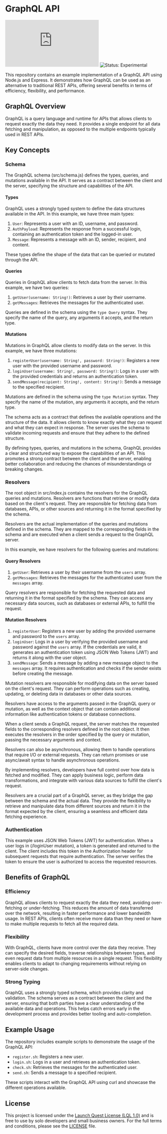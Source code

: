 # GraphQL API

![![License: LQL 1.0](https://img.shields.io/badge/License-LQL%201.0-brightgreen)](https://launchquest.co/lql-1.0.txt) ![Status: Experimental](https://img.shields.io/badge/Status-Experimental-blue)

This repository contains an example implementation of a GraphQL API using Node.js and Express. It demonstrates how GraphQL can be used as an alternative to traditional REST APIs, offering several benefits in terms of efficiency, flexibility, and performance.

## GraphQL Overview

GraphQL is a query language and runtime for APIs that allows clients to request exactly the data they need. It provides a single endpoint for all data fetching and manipulation, as opposed to the multiple endpoints typically used in REST APIs.

## Key Concepts

### Schema

The GraphQL schema (src/schema.js) defines the types, queries, and mutations available in the API. It serves as a contract between the client and the server, specifying the structure and capabilities of the API.

#### Types

GraphQL uses a strongly typed system to define the data structures available in the API. In this example, we have three main types:

1. `User`: Represents a user with an ID, username, and password.
2. `AuthPayload`: Represents the response from a successful login, containing an authentication token and the logged-in user.
3. `Message`: Represents a message with an ID, sender, recipient, and content.

These types define the shape of the data that can be queried or mutated through the API.

#### Queries

Queries in GraphQL allow clients to fetch data from the server. In this example, we have two queries:

1. `getUser(username: String!)`: Retrieves a user by their username.
2. `getMessages`: Retrieves the messages for the authenticated user.

Queries are defined in the schema using the `type Query` syntax. They specify the name of the query, any arguments it accepts, and the return type.

#### Mutations

Mutations in GraphQL allow clients to modify data on the server. In this example, we have three mutations:

1. `registerUser(username: String!, password: String!)`: Registers a new user with the provided username and password.
2. `loginUser(username: String!, password: String!)`: Logs in a user with the provided credentials and returns an authentication token.
3. `sendMessage(recipient: String!, content: String!)`: Sends a message to the specified recipient.

Mutations are defined in the schema using the `type Mutation` syntax. They specify the name of the mutation, any arguments it accepts, and the return type.

The schema acts as a contract that defines the available operations and the structure of the data. It allows clients to know exactly what they can request and what they can expect in response. The server uses the schema to validate incoming requests and ensure that they adhere to the defined structure.

By defining types, queries, and mutations in the schema, GraphQL provides a clear and structured way to expose the capabilities of an API. This promotes a strong contract between the client and the server, enabling better collaboration and reducing the chances of misunderstandings or breaking changes.

### Resolvers

The root object in src/index.js contains the resolvers for the GraphQL queries and mutations. Resolvers are functions that retrieve or modify data based on the client's request. They are responsible for fetching data from databases, APIs, or other sources and returning it in the format specified by the schema.

Resolvers are the actual implementation of the queries and mutations defined in the schema. They are mapped to the corresponding fields in the schema and are executed when a client sends a request to the GraphQL server.

In this example, we have resolvers for the following queries and mutations:

#### Query Resolvers

1. `getUser`: Retrieves a user by their username from the `users` array.
2. `getMessages`: Retrieves the messages for the authenticated user from the `messages` array.

Query resolvers are responsible for fetching the requested data and returning it in the format specified by the schema. They can access any necessary data sources, such as databases or external APIs, to fulfill the request.

#### Mutation Resolvers

1. `registerUser`: Registers a new user by adding the provided username and password to the `users` array.
2. `loginUser`: Logs in a user by verifying the provided username and password against the `users` array. If the credentials are valid, it generates an authentication token using JSON Web Tokens (JWT) and returns it along with the user object.
3. `sendMessage`: Sends a message by adding a new message object to the `messages` array. It requires authentication and checks if the sender exists before creating the message.

Mutation resolvers are responsible for modifying data on the server based on the client's request. They can perform operations such as creating, updating, or deleting data in databases or other data sources.

Resolvers have access to the arguments passed in the GraphQL query or mutation, as well as the context object that can contain additional information like authentication tokens or database connections.

When a client sends a GraphQL request, the server matches the requested fields to the corresponding resolvers defined in the root object. It then executes the resolvers in the order specified by the query or mutation, passing the necessary arguments and context.

Resolvers can also be asynchronous, allowing them to handle operations that require I/O or external requests. They can return promises or use async/await syntax to handle asynchronous operations.

By implementing resolvers, developers have full control over how data is fetched and modified. They can apply business logic, perform data transformations, and integrate with various data sources to fulfill the client's request.

Resolvers are a crucial part of a GraphQL server, as they bridge the gap between the schema and the actual data. They provide the flexibility to retrieve and manipulate data from different sources and return it in the format expected by the client, ensuring a seamless and efficient data fetching experience.

### Authentication

This example uses JSON Web Tokens (JWT) for authentication. When a user logs in (/loginUser mutation), a token is generated and returned to the client. The client includes this token in the Authorization header for subsequent requests that require authentication. The server verifies the token to ensure the user is authorized to access the requested resources.

## Benefits of GraphQL

### Efficiency

GraphQL allows clients to request exactly the data they need, avoiding over-fetching or under-fetching. This reduces the amount of data transferred over the network, resulting in faster performance and lower bandwidth usage. In REST APIs, clients often receive more data than they need or have to make multiple requests to fetch all the required data.

### Flexibility

With GraphQL, clients have more control over the data they receive. They can specify the desired fields, traverse relationships between types, and even request data from multiple resources in a single request. This flexibility enables clients to adapt to changing requirements without relying on server-side changes.

### Strong Typing

GraphQL uses a strongly typed schema, which provides clarity and validation. The schema serves as a contract between the client and the server, ensuring that both parties have a clear understanding of the available data and operations. This helps catch errors early in the development process and provides better tooling and auto-completion.

## Example Usage

The repository includes example scripts to demonstrate the usage of the GraphQL API:

- `register.sh`: Registers a new user.
- `login.sh`: Logs in a user and retrieves an authentication token.
- `check.sh`: Retrieves the messages for the authenticated user.
- `send.sh`: Sends a message to a specified recipient.

These scripts interact with the GraphQL API using curl and showcase the different operations available.

## License

This project is licensed under the [Launch Quest License (LQL 1.0)](https://launchquest.co/lql-1.0.txt) and is free to use by solo developers and small business owners. For the full terms and conditions, please see the [LICENSE](LICENSE) file.